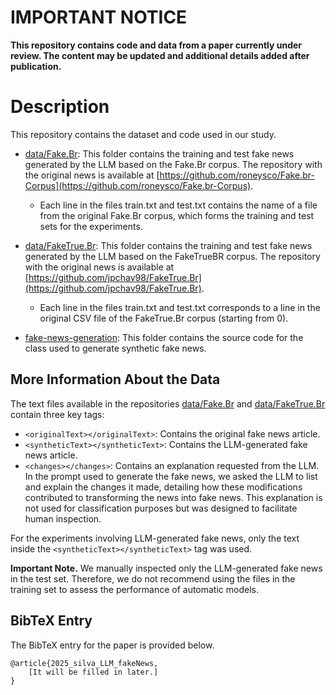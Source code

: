 # IMPORTANT NOTICE

**This repository contains code and data from a paper currently under review. The content may be updated and additional details added after publication.**

# Description

This repository contains the dataset and code used in our study.

- [data/Fake.Br](./data/Fake.Br): This folder contains the training and test fake news generated by the LLM based on the Fake.Br corpus. The repository with the original news is available at [https://github.com/roneysco/Fake.br-Corpus](https://github.com/roneysco/Fake.br-Corpus).

    - Each line in the files train.txt and test.txt contains the name of a file from the original Fake.Br corpus, which forms the training and test sets for the experiments.

- [data/FakeTrue.Br](./data/FakeTrue.Br): This folder contains the training and test fake news generated by the LLM based on the FakeTrueBR corpus. The repository with the original news is available at [https://github.com/jpchav98/FakeTrue.Br](https://github.com/jpchav98/FakeTrue.Br).

    - Each line in the files train.txt and test.txt corresponds to a line in the original CSV file of the FakeTrue.Br corpus (starting from 0).

- [fake-news-generation](./fake-news-generation): This folder contains the source code for the class used to generate synthetic fake news.

## More Information About the Data

The text files available in the repositories [data/Fake.Br](./data/Fake.Br) and [data/FakeTrue.Br](./data/FakeTrue.Br) contain three key tags:

- `<originalText></originalText>`: Contains the original fake news article.
- `<syntheticText></syntheticText>`: Contains the LLM-generated fake news article.
- `<changes></changes>`: Contains an explanation requested from the LLM. In the prompt used to generate the fake news, we asked the LLM to list and explain the changes it made, detailing how these modifications contributed to transforming the news into fake news. This explanation is not used for classification purposes but was designed to facilitate human inspection.

For the experiments involving LLM-generated fake news, only the text inside the `<syntheticText></syntheticText>` tag was used.

**Important Note.** We manually inspected only the LLM-generated fake news in the test set. Therefore, we do not recommend using the files in the training set to assess the performance of automatic models. 

## BibTeX Entry

The BibTeX entry for the paper is provided below.

```
@article{2025_silva_LLM_fakeNews,
    [It will be filled in later.]
}
```
